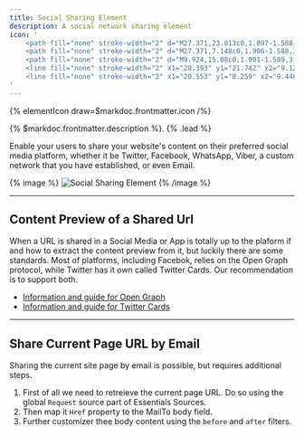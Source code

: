 ```yaml
---
title: Social Sharing Element
description: A social network sharing element
icon: '
    <path fill="none" stroke-width="2" d="M27.371,23.013c0,1.897-1.588,3.486-3.646,3.486 c-1.906,0-3.648-1.589-3.648-3.486c0-1.904,1.588-3.648,3.648-3.648C25.627,19.364,27.371,20.947,27.371,23.013z"/>
    <path fill="none" stroke-width="2" d="M27.371,7.148c0,1.906-1.588,3.489-3.646,3.489 c-1.906,0-3.648-1.583-3.648-3.489c0-1.901,1.588-3.647,3.648-3.647C25.627,3.501,27.371,5.09,27.371,7.148z"/>
    <path fill="none" stroke-width="2" d="M9.924,15.08c0,1.901-1.589,3.491-3.648,3.491 c-2.059,0-3.647-1.59-3.647-3.491c0-1.905,1.589-3.647,3.647-3.647C8.335,11.433,9.924,13.017,9.924,15.08z"/>
    <line fill="none" stroke-width="2" x1="20.393" y1="21.742" x2="9.129" y2="16.507"/>
    <line fill="none" stroke-width="2" x1="20.553" y1="8.259" x2="9.446" y2="13.491"/>
'
---
```


{% elementIcon draw=$markdoc.frontmatter.icon /%}

{% $markdoc.frontmatter.description %}. {% .lead %}

Enable your users to share your website's content on their preferred social media platform, whether it be Twitter, Facebook, WhatsApp, Viber, a custom network that you have established, or even Email.

{% image %}
![Social Sharing Element](/assets/ytp/elements/social-sharing-element.webp)
{% /image %}

---

## Content Preview of a Shared Url

When a URL is shared in a Social Media or App is totally up to the plaform if and how to extract the content preview from it, but luckily there are some standards. Most of platforms, including Facebok, relies on the Open Graph protocol, while Twitter has it own called Twitter Cards. Our recommendation is to support both.

- [Information and guide for Open Graph](https://developers.facebook.com/docs/sharing/webmasters)
- [Information and guide for Twitter Cards](https://developer.twitter.com/en/docs/twitter-for-websites/cards/overview/abouts-cards)

---

## Share Current Page URL by Email

Sharing the current site page by email is possible, but requires additional steps.

1. First of all we need to retreieve the current page URL. Do so using the global `Request` source part of Essentials Sources.
1. Then map it `Href` property to the MailTo body field.
1. Further customizer thee body content using the `before` and `after` filters.

